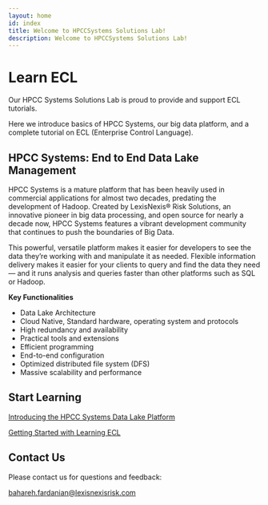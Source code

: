 ```yaml
---
layout: home
id: index
title: Welcome to HPCCSystems Solutions Lab!
description: Welcome to HPCCSystems Solutions Lab!
---
```


# Learn ECL

Our HPCC Systems Solutions Lab is proud to provide and support ECL tutorials.

Here we introduce basics of HPCC Systems, our big data platform, and a complete tutorial on ECL (Enterprise Control Language).

## HPCC Systems: End to End Data Lake Management

HPCC Systems is a mature platform that has been heavily used in commercial applications for almost two decades, predating the development of Hadoop. Created by LexisNexis® Risk Solutions, an innovative pioneer in big data processing, and open source for nearly a decade now, HPCC Systems features a vibrant development community that continues to push the boundaries of Big Data.

This powerful, versatile platform makes it easier for developers to see the data they’re working with and manipulate it as needed. Flexible information delivery makes it easier for your clients to query and find the data they need — and it runs analysis and queries faster than other platforms such as SQL or Hadoop.

**Key Functionalities**

- Data Lake Architecture
- Cloud Native, Standard hardware, operating system and protocols
- High redundancy and availability
- Practical tools and extensions
- Efficient programming
- End-to-end configuration
- Optimized distributed file system (DFS)
- Massive scalability and performance

## Start Learning

[Introducing the HPCC Systems Data Lake Platform](/LearnECL/Architecture/dataLake.md/Architecture/)

[Getting Started with Learning ECL](/LearnECL/Architecture/dataLake.md/Architecture/)


## Contact Us

Please contact us for questions and feedback:

bahareh.fardanian@lexisnexisrisk.com
